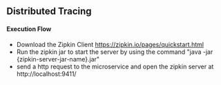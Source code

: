 ## Distributed Tracing

#### Execution Flow

- Download the Zipkin Client https://zipkin.io/pages/quickstart.html
- Run the zipkin jar to start the server by using the command "java -jar {zipkin-server-jar-name}.jar"
- send a http request to the microservice and open the zipkin server at http://localhost:9411/ 
